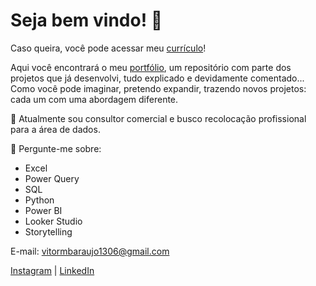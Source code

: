 # Seja bem vindo! 👋

Caso queira, você pode acessar meu [currículo]([https://github.com/BitencourtVitor/bitencourtvitor/blob/main/curriculum_vitor.pdf](https://drive.google.com/file/d/1-GtUMdtKxpo4cYnQRoZsC1Dcc4G17l4W/view?usp=share_link))! 

Aqui você encontrará o meu [portfólio](https://github.com/BitencourtVitor/bitencourtvitor), um repositório com parte dos projetos que já desenvolvi, tudo explicado e devidamente comentado... Como você pode imaginar, pretendo expandir, trazendo novos projetos: cada um com uma abordagem diferente.

🔭 Atualmente sou consultor comercial e busco recolocação profissional para a área de dados.

💬 Pergunte-me sobre: 
- Excel
- Power Query
- SQL
- Python
- Power BI
- Looker Studio 
- Storytelling

E-mail: vitormbaraujo1306@gmail.com

[Instagram](https://www.instagram.com/vitorbitt/) | [LinkedIn](https://www.linkedin.com/in/vitor-bitencourt-063260230/)


<!--
Essa é uma estrutura de comentários que vou manter para caso necessário.
-->
